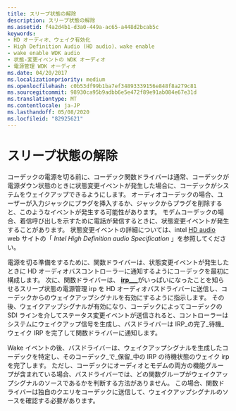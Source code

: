```yaml
---
title: スリープ状態の解除
description: スリープ状態の解除
ms.assetid: f4a2d4b1-d3a0-449a-ac65-a448d2bcab5c
keywords:
- HD オーディオ、ウェイク有効化
- High Definition Audio (HD audio)、wake enable
- wake enable WDK audio
- 状態-変更イベントの WDK オーディオ
- 電源管理 WDK オーディオ
ms.date: 04/20/2017
ms.localizationpriority: medium
ms.openlocfilehash: c0b53df99b1ba7ef34893339156e848f8a279c81
ms.sourcegitcommit: 98930ca95b9adbb6e5e472f89e91ab084e67e31d
ms.translationtype: MT
ms.contentlocale: ja-JP
ms.lasthandoff: 05/08/2020
ms.locfileid: "82925621"
---
```

# <a name="wake-enable"></a>スリープ状態の解除


コーデックの電源を切る前に、コーデック関数ドライバーは通常、コーデックが電源ダウン状態のときに状態変更イベントが発生した場合に、コーデックがシステムをウェイクアップできるようにします。 オーディオコーデックの場合、ユーザーが入力ジャックにプラグを挿入するか、ジャックからプラグを削除すると、このようなイベントが発生する可能性があります。 モデムコーデックの場合、着信呼び出しを示すために電話が発信するときに、状態変更イベントが発生することがあります。 状態変更イベントの詳細については、intel [HD audio](https://www.intel.com/content/www/us/en/standards/intel-standards-and-initiatives.html) web サイトの「 *Intel High Definition audio Specification* 」を参照してください。

電源を切る準備をするために、関数ドライバーは、状態変更イベントが発生したときに HD オーディオバスコントローラーに通知するようにコーデックを最初に構成します。 次に、関数ドライバーは、 [**irp\_\_\_**](https://docs.microsoft.com/windows-hardware/drivers/kernel/irp-mn-wait-wake)がいっぱいになったことを知らせるスリープ状態の電源管理 irp を HD オーディオバスドライバーに送信し、コーデックからのウェイクアップシグナルを有効にするように指示します。 その後、ウェイクアップシグナルが有効になり、コーデックによってコーデックの SDI ラインを介してステータス変更イベントが送信されると、コントローラーはシステムにウェイクアップ信号を生成し、バスドライバーは IRP\_の完了\_待機\_ウェイク IRP を完了して関数ドライバーに通知します。

Wake イベントの後、バスドライバーは、ウェイクアップシグナルを生成したコーデックを特定し、そのコーデック\_で\_保留\_中の IRP の待機状態のウェイク irp を完了します。 ただし、コーデックにオーディオとモデムの両方の機能グループが含まれている場合、バスドライバーでは、どの関数グループがウェイクアップシグナルのソースであるかを判断する方法がありません。 この場合、関数ドライバーは独自のクエリをコーデックに送信して、ウェイクアップシグナルのソースを確認する必要があります。

 

 





